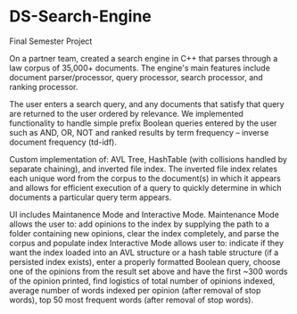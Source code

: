 # DS-Search-Engine
Final Semester Project

On a partner team, created a search engine in C++ that parses through a law corpus of 35,000+ documents. 
The engine's main features include document parser/processor, query processor, search processor, and ranking processor.

The user enters a search query, and any documents that satisfy that query are returned to the user ordered by relevance.
We implemented functionality to handle simple prefix Boolean queries entered by the user such as AND, OR, NOT and ranked results by term frequency – inverse document frequency (td-idf).

Custom implementation of:
AVL Tree, HashTable (with collisions handled by separate chaining), and inverted file index.
The inverted file index relates each unique word from the corpus to the document(s) in which it appears and allows for efficient execution of a query to quickly determine in which documents a particular query term appears.

UI includes Maintanence Mode and Interactive Mode.
Maintenance Mode allows the user to: add opinions to the index by supplying the path to a folder containing new opinions, clear the index completely, and parse the corpus and populate index
Interactive Mode allows user to: indicate if they want the index loaded into an AVL structure or a hash table structure (if a persisted index exists), enter a properly formatted Boolean query, choose one of the opinions from the result set above and have the first ~300 words of the opinion printed, find logistics of total number of opinions indexed, average number of words indexed per opinion (after removal of stop words), top 50 most frequent words (after removal of stop words).

